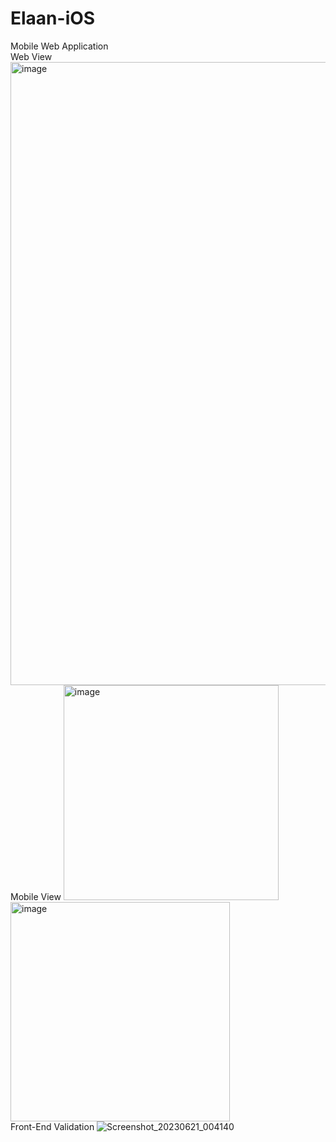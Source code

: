 # Elaan-iOS
Mobile Web Application <br/>
Web View 
<img width="997" alt="image" src="https://github.com/pratyushdev-codes/Elaan-iOS/assets/109750976/84910787-1448-455b-94c8-4a4de7fb4b05">
<br/>
Mobile View
<img width="344" alt="image" src="https://github.com/pratyushdev-codes/Elaan-iOS/assets/109750976/307c710f-a22a-43ef-90ed-143b2d671376">
<img width="351" alt="image" src="https://github.com/pratyushdev-codes/Elaan-iOS/assets/109750976/260bbbcb-a705-4f0c-9e29-e5f5630cdb2d">
<br>
Front-End Validation
![Screenshot_20230621_004140](https://github.com/pratyushdev-codes/Elaan-iOS/assets/115631222/e1288302-1f60-450d-b627-4afb3f53ed8a)
